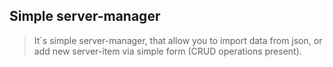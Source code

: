 ## Simple server-manager
> It`s simple server-manager, that allow you to import data from json, 
> or add new server-item via simple form (CRUD operations present).
